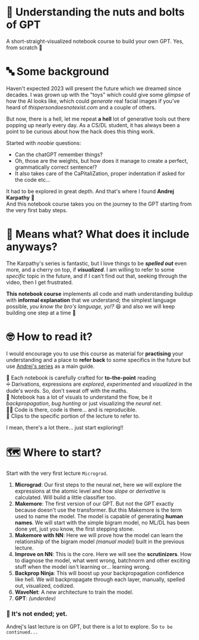 # 🔩 Understanding the nuts and bolts of GPT
A short-straight-visualized notebook course to build your own GPT. Yes, from scratch 👣

# 🔤 Some background
Haven't expected 2023 will present the future which we dreamed since decades. I was grown up with the "toys" which could give some *glimpse* of how the AI looks like, which could *generate* real facial images if you've heard of *thispersondoesnotexist.com* and a couple of others. 

But now, there is a hell, let me repeat **a hell** lot of generative tools out there popping up nearly every day. As a CS/DL student, it has always been a point to be curious about how the hack does this thing work. 

Started with *noobie* questions:
- Can the chatGPT remember things?
- Oh, those are the weights, but how does it manage to create a perfect, grammatically correct sentence!?
- It also takes care of the CaPitaliZation, proper indentation if asked for the code etc...

It had to be explored in great depth. And that's where I found **Andrej Karpathy** 🤘 <br>
And this notebook course takes you on the journey to the GPT starting from the very first baby steps.

# 😬 Means what? What does it include anyways?
The Karpathy's series is fantastic, but I love things to be ***spelled out*** even more, and a cherry on top, if ***visualized***. I am willing to refer to some *specific* topic in the future, and if I can't find out that, seeking through the video, then I get frustrated.

**This notebook course** implements all code and math understanding buildup with **informal explanation** that we understand; the simplest language possible, *you know the bro's language, yo!?* 😆 and also we will keep building one step at a time 🧗

# 🤓 How to read it?
I would encourage you to use this course as material for **practising** your understanding and a place to **refer back** to some specifics in the future but use [Andrej's series](https://karpathy.ai/zero-to-hero.html) as a main guide.

🤗 Each notebook is carefully crafted for **to-the-point** reading <br>
➗ Darivations, expressions are *explored*, *experimented* and *visualized* in the dude's words. So, don't sweat off with the maths.<br>
📔 Notebook has a lot of visuals to understand the flow, be it *backpropagation*, *bug hunting* or just visualizing the *neural net*. <br>
👨‍💻 Code is there, code is there... and is reproducible. <br>
📎 Clips to the specific portion of the lecture to refer to.

I mean, there's a lot there... just start exploring!!

# 🗺 Where to start?
Start with the very first lecture `Micrograd`.
1. **Micrograd**: Our first steps to the neural net, here we will explore the expressions at the atomic level and how *slope* or *derivative* is calculated. Will build a little classifier too.
2. **Makemore**: The first version of our GPT. But not the GPT exactly because doesn't use the transformer. But this Makemore is the term used to name the model. The model is capable of generating **human names**. We will start with the simple bigram model, no ML/DL has been done yet, just you know, the first stepping stone.
3. **Makemore with NN**: Here we will prove how the model can learn the relationship of the bigram model *(manual model)* built in the previous lecture.
4. **Improve on NN**: This is the core. Here we will see the **scrutinizers**. How to diagnose the model, what went wrong, batchnorm and other exciting stuff when the model isn't learning or... learning wrong.
5. **Backprop Ninja**: This will boost up your backpropagation confidence like hell. We will backpropagate through each layer, manually, spelled out, visualized, codized.
6. **WaveNet**: A new architecture to train the model.
7. **GPT**: *(underdev)*

### 🦘 It's not ended; yet.
Andrej's last lecture is on GPT, but there is a lot to explore. So `to be continued...`

